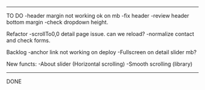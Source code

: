 ------------------------
TO DO 
-header margin not working ok on mb 
-fix header
-review header bottom margin 
-check dropdown height.

Refactor
-scrollTo0,0 detail page issue. can we reload?
-normalize contact and check forms.

Backlog
-anchor link not working on deploy
-Fullscreen on detail slider mb?

New functs:
-About slider (Horizontal scrolling)
-Smooth scrolling (library)

----
DONE

